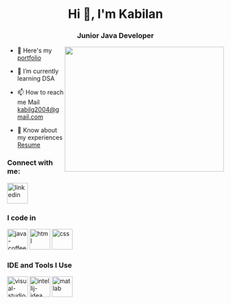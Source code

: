 <h1 align="center">Hi 👋, I'm Kabilan </h1>
<h3 align="center">Junior Java Developer </h3>
<img align="right" width="370" height="290" src="https://camo.githubusercontent.com/2366b34bb903c09617990fb5fff4622f3e941349e846ddb7e73df872a9d21233/68747470733a2f2f63646e2e6472696262626c652e636f6d2f75736572732f3733303730332f73637265656e73686f74732f363538313234332f6176656e746f2e676966">

- 🔭 Here's my [portfolio](https://theperfectone.netlify.app/)
  
- 🌱 I’m currently learning DSA 

- 📫 How to reach me Mail kabilg2004@gmail.com

- 📄 Know about my experiences [Resume](https://drive.google.com/file/d/17lVEN7HM4S0o-cS0XaRxDw1pD18YnC1x/view?usp=drive_link)

<h3 align="left">Connect with me:</h3>
<p align="left">
<a href="https://www.linkedin.com/in/kabilang2004/" target="blank"><img align="center" src="https://img.icons8.com/color/48/linkedin.png" alt="linkedin"  height="48" width="48" /></a>

### I code in
<img width="48" height="48" src="https://img.icons8.com/color/48/java-coffee-cup-logo--v1.png" alt="java-coffee-cup-logo--v1"/>  <img width="48" height="48" src="https://img.icons8.com/color/48/html.png" alt="html"/>  <img width="48" height="48" src="https://img.icons8.com/color/48/css.png" alt="css"/>

### IDE and Tools I Use
<img width="48" height="48" src="https://img.icons8.com/fluency/48/visual-studio-code-2019.png" alt="visual-studio-code-2019"/>   <img width="48" height="48" src="https://img.icons8.com/fluency/48/intellij-idea.png" alt="intellij-idea"/>  <img width="48" height="48" src="https://img.icons8.com/fluency/48/matlab.png" alt="matlab"/>
 
